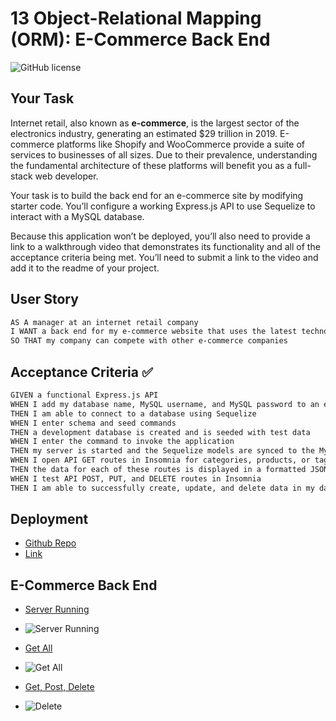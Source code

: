 # 13 Object-Relational Mapping (ORM): E-Commerce Back End

![GitHub license](https://img.shields.io/badge/made%20by-Maria%20Cardona-brightgreen)

## Your Task

Internet retail, also known as **e-commerce**, is the largest sector of the electronics industry, generating an estimated $29 trillion in 2019. E-commerce platforms like Shopify and WooCommerce provide a suite of services to businesses of all sizes. Due to their prevalence, understanding the fundamental architecture of these platforms will benefit you as a full-stack web developer.

Your task is to build the back end for an e-commerce site by modifying starter code. You’ll configure a working Express.js API to use Sequelize to interact with a MySQL database.

Because this application won’t be deployed, you’ll also need to provide a link to a walkthrough video that demonstrates its functionality and all of the acceptance criteria being met. You’ll need to submit a link to the video and add it to the readme of your project.

## User Story

```md
AS A manager at an internet retail company
I WANT a back end for my e-commerce website that uses the latest technologies
SO THAT my company can compete with other e-commerce companies
```

## Acceptance Criteria ✅

```md
GIVEN a functional Express.js API
WHEN I add my database name, MySQL username, and MySQL password to an environment variable file
THEN I am able to connect to a database using Sequelize
WHEN I enter schema and seed commands
THEN a development database is created and is seeded with test data
WHEN I enter the command to invoke the application
THEN my server is started and the Sequelize models are synced to the MySQL database
WHEN I open API GET routes in Insomnia for categories, products, or tags
THEN the data for each of these routes is displayed in a formatted JSON
WHEN I test API POST, PUT, and DELETE routes in Insomnia
THEN I am able to successfully create, update, and delete data in my database
```

## Deployment
* [Github Repo](https://github.com/mechas8703/13-E-Commerce-Back-End)
* [Link](https://mechas8703.github.io/13-E-Commerce-Back-End/)


## E-Commerce Back End
* [Server Running](https://drive.google.com/file/d/1ZsV7A4jp4S6C3Ky0Q89U7BtRZAJbzK87/view)
* ![Server Running](./Assets/video1.gif)

* [Get All](https://drive.google.com/file/d/1R2hG7BtZTXI5fdM8F3pylFnFVIjvbC97/view)
* ![Get All](./Assets/getall.gif)

* [Get, Post, Delete](https://drive.google.com/file/d/1MxzU1KAKOQpnuWPGAuQ1is2ff-cwPr1S/view)
* ![Delete](./Assets/video2.gif)


